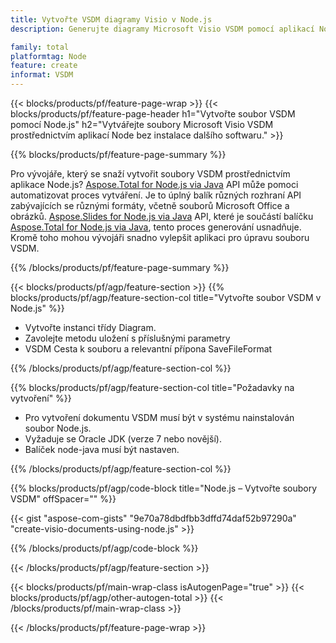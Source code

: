 ```yaml
---
title: Vytvořte VSDM diagramy Visio v Node.js
description: Generujte diagramy Microsoft Visio VSDM pomocí aplikací Node bez použití sady Microsoft Office.  

family: total
platformtag: Node
feature: create
informat: VSDM
---
```

{{< blocks/products/pf/feature-page-wrap >}}
{{< blocks/products/pf/feature-page-header h1="Vytvořte soubor VSDM pomocí Node.js" h2="Vytvářejte soubory Microsoft Visio VSDM prostřednictvím aplikací Node bez instalace dalšího softwaru." >}}

{{% blocks/products/pf/feature-page-summary %}}

Pro vývojáře, který se snaží vytvořit soubory VSDM prostřednictvím aplikace Node.js?  [Aspose.Total for Node.js via Java](https://products.aspose.com/total/cs/nodejs-java/) API může pomoci automatizovat proces vytváření.  Je to úplný balík různých rozhraní API zabývajících se různými formáty, včetně souborů Microsoft Office a obrázků.  [Aspose.Slides for Node.js via Java](https://products.aspose.com/slides/cs/nodejs-java/) API, které je součástí balíčku [Aspose.Total for Node.js via Java](https://products.aspose.com/total/cs/nodejs-java/), tento proces generování usnadňuje.  Kromě toho mohou vývojáři snadno vylepšit aplikaci pro úpravu souboru VSDM.  

{{% /blocks/products/pf/feature-page-summary %}}

{{< blocks/products/pf/agp/feature-section >}}
{{% blocks/products/pf/agp/feature-section-col title="Vytvořte soubor VSDM v Node.js" %}}

- Vytvořte instanci třídy Diagram.
- Zavolejte metodu uložení s příslušnými parametry
- VSDM Cesta k souboru a relevantní přípona SaveFileFormat

{{% /blocks/products/pf/agp/feature-section-col %}}

{{% blocks/products/pf/agp/feature-section-col title="Požadavky na vytvoření" %}}

- Pro vytvoření dokumentu VSDM musí být v systému nainstalován soubor Node.js.
- Vyžaduje se Oracle JDK (verze 7 nebo novější).
- Balíček node-java musí být nastaven.

{{% /blocks/products/pf/agp/feature-section-col %}}

{{% blocks/products/pf/agp/code-block title="Node.js – Vytvořte soubory VSDM" offSpacer="" %}}

{{< gist "aspose-com-gists" "9e70a78dbdfbb3dffd74daf52b97290a" "create-visio-documents-using-node.js" >}}

{{% /blocks/products/pf/agp/code-block %}}

{{< /blocks/products/pf/agp/feature-section >}}

{{< blocks/products/pf/main-wrap-class isAutogenPage="true" >}}
{{< blocks/products/pf/agp/other-autogen-total >}}
{{< /blocks/products/pf/main-wrap-class >}}

{{< /blocks/products/pf/feature-page-wrap >}}